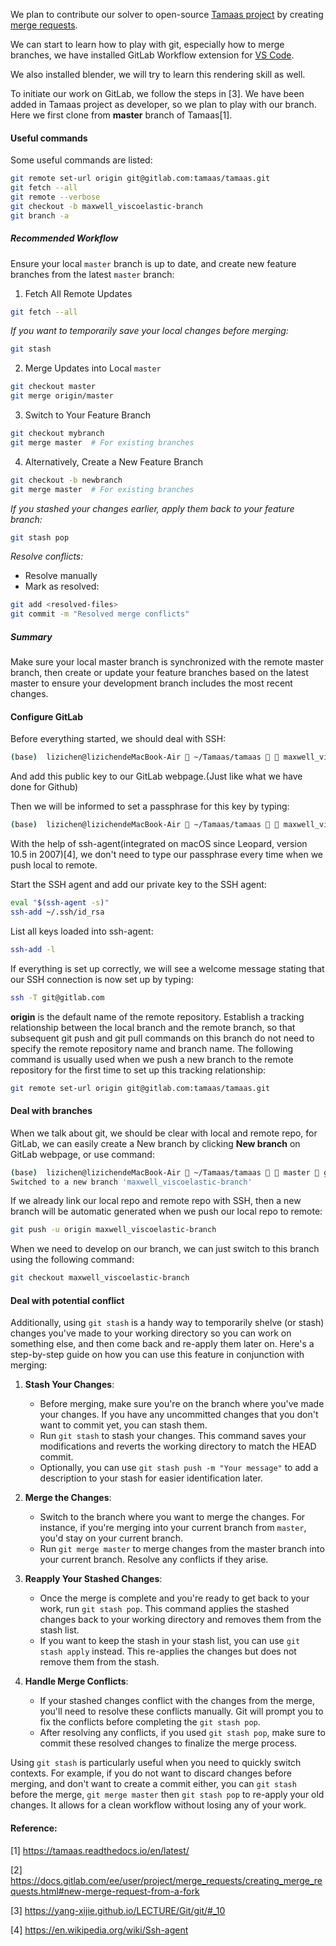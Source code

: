 We plan to contribute our solver to open-source [Tamaas project](https://tamaas.readthedocs.io/en/latest/) by creating [merge requests](https://docs.gitlab.com/ee/user/project/merge_requests/creating_merge_requests.html#new-merge-request-from-a-fork).

We can start to learn how to play with git, especially how to merge branches, we have installed GitLab Workflow extension for [VS Code](https://docs.gitlab.com/ee/editor_extensions/visual_studio_code/). 

We also installed blender, we will try to learn this rendering skill as well.

To initiate our work on GitLab, we follow the steps in [3]. We have been added in Tamaas project as developer, so we plan to play with our branch. Here we first clone from **master** branch of Tamaas[1].

#### Useful commands

Some useful commands are listed:

```bash
git remote set-url origin git@gitlab.com:tamaas/tamaas.git
git fetch --all
git remote --verbose
git checkout -b maxwell_viscoelastic-branch 
git branch -a
```

##### Recommended Workflow

Ensure your local `master` branch is up to date, and create new feature branches from the latest `master` branch:

1. Fetch All Remote Updates
```bash
git fetch --all
```
*If you want to temporarily save your local changes before merging:*
```bash
git stash
```
2. Merge Updates into Local `master`
```bash
git checkout master
git merge origin/master
```
3. Switch to Your Feature Branch
```bash
git checkout mybranch
git merge master  # For existing branches
```
4. Alternatively, Create a New Feature Branch
```bash
git checkout -b newbranch
git merge master  # For existing branches
```

*If you stashed your changes earlier, apply them back to your feature branch:*
```bash
git stash pop
```
*Resolve conflicts:*

- Resolve manually
- Mark as resolved:

```bash
git add <resolved-files>
git commit -m "Resolved merge conflicts"
```

##### Summary

Make sure your local master branch is synchronized with the remote master branch, then create or update your feature branches based on the latest master to ensure your development branch includes the most recent changes.



#### Configure GitLab

Before everything started, we should deal with SSH:

```bash
(base)  lizichen@lizichendeMacBook-Air  ~/Tamaas/tamaas   maxwell_viscoelastic-branch  cat ~/.ssh/id_rsa.pub 
```
And add this public key to our GitLab webpage.(Just like what we have done for Github)

Then we will be informed to set a passphrase for this key by typing:

```bash
(base)  lizichen@lizichendeMacBook-Air  ~/Tamaas/tamaas   maxwell_viscoelastic-branch  git fetch 
```

With the help of ssh-agent(integrated on macOS since Leopard, version 10.5 in 2007)[4], we don't need to type our passphrase every time when we push local to remote.

Start the SSH agent and add our private key to the SSH agent:
```bash
eval "$(ssh-agent -s)"
ssh-add ~/.ssh/id_rsa
```

List all keys loaded into ssh-agent:
```bash
ssh-add -l
```
If everything is set up correctly, we will see a welcome message stating that our SSH connection is now set up by typing:
```bash
ssh -T git@gitlab.com
```

**origin** is the default name of the remote repository. Establish a tracking relationship between the local branch and the remote branch, so that subsequent git push and git pull commands on this branch do not need to specify the remote repository name and branch name. The following command is usually used when we push a new branch to the remote repository for the first time to set up this tracking relationship:

```bash
git remote set-url origin git@gitlab.com:tamaas/tamaas.git
```

#### Deal with branches

When we talk about git, we should be clear with local and remote repo, for GitLab, we can easily create a New branch by clicking **New branch** on GitLab webpage, or use command:

```bash
(base)  lizichen@lizichendeMacBook-Air  ~/Tamaas/tamaas   master  git checkout -b maxwell_viscoelastic-branch               
Switched to a new branch 'maxwell_viscoelastic-branch'
```
If we already link our local repo and remote repo with SSH, then a new branch will be automatic generated when we push our local repo to remote:

```bash
git push -u origin maxwell_viscoelastic-branch
```

When we need to develop on our branch, we can just switch to this branch using the following command:

```bash
git checkout maxwell_viscoelastic-branch
```
#### Deal with potential conflict

Additionally, using `git stash` is a handy way to temporarily shelve (or stash) changes you've made to your working directory so you can work on something else, and then come back and re-apply them later on. Here's a step-by-step guide on how you can use this feature in conjunction with merging:

1. **Stash Your Changes**:
   - Before merging, make sure you're on the branch where you've made your changes. If you have any uncommitted changes that you don't want to commit yet, you can stash them.
   - Run `git stash` to stash your changes. This command saves your modifications and reverts the working directory to match the HEAD commit.
   - Optionally, you can use `git stash push -m "Your message"` to add a description to your stash for easier identification later.

2. **Merge the Changes**:
   - Switch to the branch where you want to merge the changes. For instance, if you're merging into your current branch from `master`, you'd stay on your current branch.
   - Run `git merge master` to merge changes from the master branch into your current branch. Resolve any conflicts if they arise.

3. **Reapply Your Stashed Changes**:
   - Once the merge is complete and you're ready to get back to your work, run `git stash pop`. This command applies the stashed changes back to your working directory and removes them from the stash list.
   - If you want to keep the stash in your stash list, you can use `git stash apply` instead. This re-applies the changes but does not remove them from the stash.

4. **Handle Merge Conflicts**:
   - If your stashed changes conflict with the changes from the merge, you'll need to resolve these conflicts manually. Git will prompt you to fix the conflicts before completing the `git stash pop`.
   - After resolving any conflicts, if you used `git stash pop`, make sure to commit these resolved changes to finalize the merge process.

Using `git stash` is particularly useful when you need to quickly switch contexts. For example, if you do not want to discard changes before merging, and don't want to create a commit either, you can `git stash` before the merge, `git merge master` then `git stash pop` to re-apply your old changes. It allows for a clean workflow without losing any of your work.



#### Reference:

[1] https://tamaas.readthedocs.io/en/latest/

[2] https://docs.gitlab.com/ee/user/project/merge_requests/creating_merge_requests.html#new-merge-request-from-a-fork

[3] https://yang-xijie.github.io/LECTURE/Git/git/#_10

[4] https://en.wikipedia.org/wiki/Ssh-agent